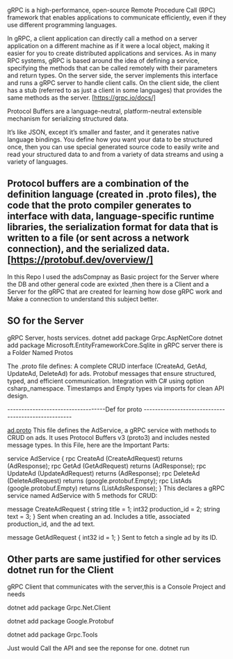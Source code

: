 gRPC is a high-performance, open-source Remote Procedure Call (RPC) framework that enables applications to communicate efficiently, even if they use different programming languages.

In gRPC, a client application can directly call a method on a server application on a different machine as if it were a local object, making it easier for you to create distributed applications and services. As in many RPC systems, gRPC is based around the idea of defining a service, specifying the methods that can be called remotely with their parameters and return types. On the server side, the server implements this interface and runs a gRPC server to handle client calls. On the client side, the client has a stub (referred to as just a client in some languages) that provides the same methods as the server.
[https://grpc.io/docs/]



Protocol Buffers are a language-neutral, platform-neutral extensible mechanism for serializing structured data.

It’s like JSON, except it’s smaller and faster, and it generates native language bindings. You define how you want your data to be structured once, then you can use special generated source code to easily write and read your structured data to and from a variety of data streams and using a variety of languages.

Protocol buffers are a combination of the definition language (created in .proto files), the code that the proto compiler generates to interface with data, language-specific runtime libraries, the serialization format for data that is written to a file (or sent across a network connection), and the serialized data.
[https://protobuf.dev/overview/]
-------------------------------

In this Repo I used the adsCompnay as Basic project  for the Server where the DB and other general code are exixted ,then there is a Client and a Server for the gRPC that 
are created for learning how dose gRPC work and Make a connection to understand this subject better.


SO for the Server 
-------------------------------
gRPC Server, hosts services.
dotnet add package Grpc.AspNetCore
dotnet add package Microsoft.EntityFrameworkCore.Sqlite
in gRPC server there is a Folder Named Protos 

The .proto file defines:
   A complete CRUD interface (CreateAd, GetAd, UpdateAd, DeleteAd) for ads.
   Protobuf messages that ensure structured, typed, and efficient communication.
   Integration with C# using option csharp_namespace.
   Timestamps and Empty types via imports for clean API design.

   
-----------------------------------Def for proto ----------------------------------------------------

[ad.proto](gRPC_Server/Protos/ad.proto)
This file defines the AdService, a gRPC service with methods to CRUD on ads. It uses Protocol Buffers v3 (proto3) and includes nested message types.
In this File, here are the Important Parts:


service AdService {
    rpc CreateAd (CreateAdRequest) returns (AdResponse);
    rpc GetAd (GetAdRequest) returns (AdResponse);
    rpc UpdateAd (UpdateAdRequest) returns (AdResponse);
    rpc DeleteAd (DeleteAdRequest) returns (google.protobuf.Empty);
    rpc ListAds (google.protobuf.Empty) returns (ListAdsResponse);
}
This declares a gRPC service named AdService with 5 methods for CRUD:


message CreateAdRequest {
    string title = 1;
    int32 production_id = 2;
    string text = 3;
}
Sent when creating an ad. Includes a title, associated production_id, and the ad text.



message GetAdRequest {
    int32 id = 1;
}
Sent to fetch a single ad by its ID.

Other parts are same justified for other services 
dotnet run
for the Client 
-------------------------------
gRPC Client that communicates with the server,this is a Console Project and needs


dotnet add package Grpc.Net.Client


dotnet add package Google.Protobuf


dotnet add package Grpc.Tools


Just would Call the API and see the reponse for one.
dotnet run

